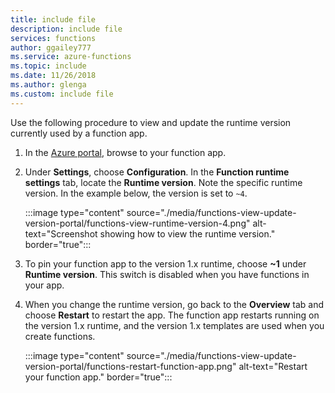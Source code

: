 ```yaml
---
title: include file
description: include file
services: functions
author: ggailey777
ms.service: azure-functions
ms.topic: include
ms.date: 11/26/2018
ms.author: glenga
ms.custom: include file
---
```


Use the following procedure to view and update the runtime version currently used by a function app.

1. In the [Azure portal](https://portal.azure.com), browse to your function app.

1. Under **Settings**, choose **Configuration**. In the **Function runtime settings** tab, locate the **Runtime version**. Note the specific runtime version. In the example below, the version is set to `~4`.

    :::image type="content" source="./media/functions-view-update-version-portal/functions-view-runtime-version-4.png" alt-text="Screenshot showing how to view the runtime version." border="true":::

1. To pin your function app to the version 1.x runtime, choose **~1** under **Runtime version**. This switch is disabled when you have functions in your app.

1. When you change the runtime version, go back to the **Overview** tab and choose **Restart** to restart the app.  The function app restarts running on the version 1.x runtime, and the version 1.x templates are used when you create functions.

    :::image type="content" source="./media/functions-view-update-version-portal/functions-restart-function-app.png" alt-text="Restart your function app." border="true":::
